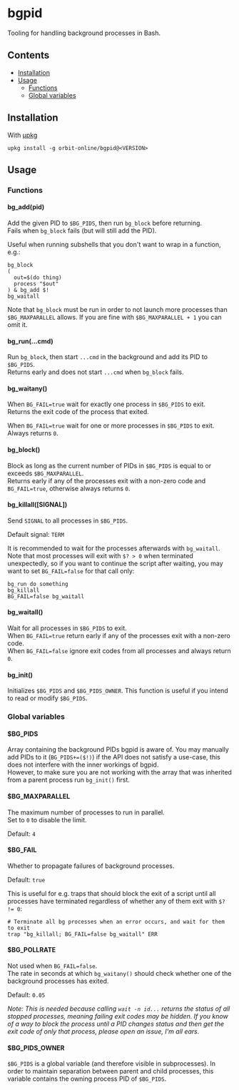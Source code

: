 # bgpid

Tooling for handling background processes in Bash.

## Contents

- [Installation](#installation)
- [Usage](#usage)
  - [Functions](#functions)
  - [Global variables](#global-variables)

## Installation

With [μpkg](https://github.com/orbit-online/upkg)

```
upkg install -g orbit-online/bgpid@<VERSION>
```

## Usage

### Functions

#### bg_add(pid)

Add the given PID to `$BG_PIDS`, then run `bg_block` before returning.  
Fails when `bg_block` fails (but will still add the PID).

Useful when running subshells that you don't want to wrap in a function, e.g.:

```
bg_block
(
  out=$(do thing)
  process "$out"
) & bg_add $!
bg_waitall
```

Note that `bg_block` must be run in order to not launch more processes than
`$BG_MAXPARALLEL` allows. If you are fine with `$BG_MAXPARALLEL + 1` you can
omit it.

#### bg_run(...cmd)

Run `bg_block`, then start `...cmd` in the background and add its PID to
`$BG_PIDS`.  
Returns early and does not start `...cmd` when `bg_block` fails.

#### bg_waitany()

When `BG_FAIL=true` wait for exactly one process in `$BG_PIDS` to exit.  
Returns the exit code of the process that exited.

When `BG_FAIL=true` wait for one or more processes in `$BG_PIDS` to exit.  
Always returns `0`.

#### bg_block()

Block as long as the current number of PIDs in `$BG_PIDS` is equal to or exceeds
`$BG_MAXPARALLEL`.  
Returns early if any of the processes exit with a non-zero code and
`BG_FAIL=true`, otherwise always returns `0`.

#### bg_killall([SIGNAL])

Send `SIGNAL` to all processes in `$BG_PIDS`.

Default signal: `TERM`

It is recommended to wait for the processes afterwards with `bg_waitall`.
Note that most processes will exit with `$? > 0` when terminated unexpectedly,
so if you want to continue the script after waiting, you may want to set
`BG_FAIL=false` for that call only:

```
bg_run do something
bg_killall
BG_FAIL=false bg_waitall
```

#### bg_waitall()

Wait for all processes in `$BG_PIDS` to exit.  
When `BG_FAIL=true` return early if any of the processes exit with a
non-zero code.  
When `BG_FAIL=false` ignore exit codes from all processes and always return `0`.

#### bg_init()

Initializes `$BG_PIDS` and `$BG_PIDS_OWNER`. This function is useful if you
intend to read or modify `$BG_PIDS`.

### Global variables

#### $BG_PIDS

Array containing the background PIDs bgpid is aware of. You may manually add
PIDs to it (`BG_PIDS+=($!)`) if the API does not satisfy a use-case, this does
not interfere with the inner workings of bgpid.  
However, to make sure you are not working with the array that was inherited from
a parent process run `bg_init()` first.

#### $BG_MAXPARALLEL

The maximum number of processes to run in parallel.  
Set to `0` to disable the limit.

Default: `4`

#### $BG_FAIL

Whether to propagate failures of background processes.

Default: `true`

This is useful for e.g. traps that should block the exit of a script until all
processes have terminated regardless of whether any of them exit with `$? != 0`:

```
# Terminate all bg processes when an error occurs, and wait for them to exit
trap "bg_killall; BG_FAIL=false bg_waitall" ERR
```

#### $BG_POLLRATE

Not used when `BG_FAIL=false`.  
The rate in seconds at which `bg_waitany()` should check whether one of the
background processes has exited.

Default: `0.05`

_Note: This is needed because calling `wait -n id...` returns the status of all
stopped processes, meaning failing exit codes may be hidden. If you know of a
way to block the process until a PID changes status and then get the exit code
of only that process, please open an issue, I'm all ears._

#### $BG_PIDS_OWNER

`$BG_PIDS` is a global variable (and therefore visible in subprocesses).
In order to maintain separation between parent and child processes,
this variable contains the owning process PID of `$BG_PIDS`.
